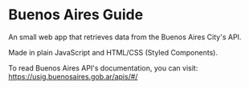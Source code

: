 # Buenos Aires Guide

An small web app that retrieves data from the Buenos Aires City's API.

Made in plain JavaScript and HTML/CSS (Styled Components).

To read Buenos Aires API's documentation, you can visit: https://usig.buenosaires.gob.ar/apis/#/
